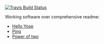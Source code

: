 [![Travis Build Status](https://travis-ci.org/ericminio/yose-nancy.svg?branch=master)](https://travis-ci.org/ericminio/yose-nancy)

Working software over comprehensive readme:
* [Hello Yose](http://www.ericminio-yose.somee.com)
* [Ping](http://www.ericminio-yose.somee.com/ping)
* [Power of two](http://www.ericminio-yose.somee.com/primeFactors?number=2048)

